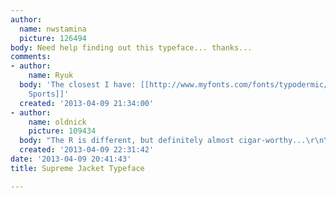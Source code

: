 ```yaml
---
author:
  name: nwstamina
  picture: 126494
body: Need help finding out this typeface... thanks...
comments:
- author:
    name: Ryuk
  body: 'The closest I have: [[http://www.myfonts.com/fonts/typodermic/octin-sports|Octin
    Sports]]'
  created: '2013-04-09 21:34:00'
- author:
    name: oldnick
    picture: 109434
  body: "The R is different, but definitely almost cigar-worthy...\r\n\r\nhttp://www.myfonts.com/fonts/nicksfonts/joe-college-nf/serif/"
  created: '2013-04-09 22:31:42'
date: '2013-04-09 20:41:43'
title: Supreme Jacket Typeface

---
```

